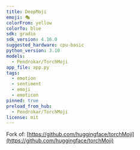```yaml
---
title: DeepMoji
emoji: 🎭
colorFrom: yellow
colorTo: blue
sdk: gradio
sdk_version: 4.16.0
suggested_hardware: cpu-basic
python_version: 3.10
models:
  - Pendrokar/TorchMoji
app_file: app.py
tags:
  - emotion
  - sentiment
  - emoji
  - emoticon
pinned: true
preload_from_hub:
  - Pendrokar/TorchMoji
license: mit
---
```


Fork of: [https://github.com/huggingface/torchMoji](https://github.com/huggingface/torchMoji)